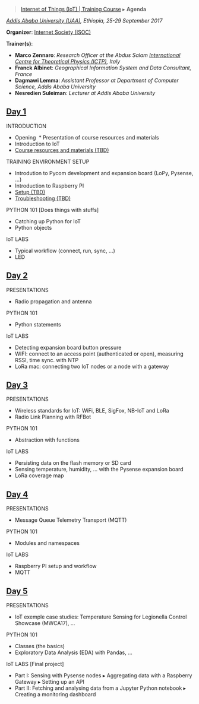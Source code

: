 > [Internet of Things (IoT) | Training Course](agenda.md) ▸ **Agenda**

*[Addis Ababa University (UAA)](http://www.aau.edu.et), Ethiopia, 25-29 September 2017*

**Organizer**: [Internet Society (ISOC)](https://www.internetsociety.org)

**Trainer(s)**:
* **Marco Zennaro**: *Research Officer at the Abdus Salam [International Centre for Theoretical Physics (ICTP)](https://www.ictp.it), Italy*
* **Franck Albinet**: *Geographical Information System and Data Consultant, France*
* **Dagmawi Lemma**: *Assistant Professor at Department of Computer Science, Addis Ababa University*
* **Nesredien Suleiman**: *Lecturer at Addis Ababa University*

## [Day 1](agenda.md)
INTRODUCTION
  * Opening
  * Presentation of course resources and materials
  * Introduction to IoT
  * [Course resources and materials (TBD)](./labs/resources.md)

TRAINING ENVIRONMENT SETUP
  * Introdution to Pycom development and expansion board (LoPy, Pysense, ...)
  * Introduction to Raspberry PI
  * [Setup (TBD)](setup.md)
  * [Troubleshooting (TBD)](troubleshooting.md)

PYTHON 101 [Does things with stuffs]
 * Catching up Python for IoT
 * Python objects
  
IoT LABS
 * Typical workflow (connect, run, sync, ...)
 * LED
 
## [Day 2](agenda.md) 
PRESENTATIONS
  * Radio propagation and antenna

PYTHON 101
  * Python statements

IoT LABS
  * Detecting expansion board button pressure
  * WIFI: connect to an access point (authenticated or open), measuring RSSI, time sync. with NTP
  * LoRa mac: connecting two IoT nodes or a node with a gateway
 
## [Day 3](agenda.md) 
PRESENTATIONS
  * Wireless standards for IoT: WiFi, BLE, SigFox, NB-IoT and LoRa
  * Radio Link Planning with RFBot
  
PYTHON 101
  * Abstraction with functions

IoT LABS
  * Persisting data on the flash memory or SD card
  * Sensing temperature, humidity, ... with the Pysense expansion board
  * LoRa coverage map
  
## [Day 4](agenda.md)
PRESENTATIONS
  * Message Queue Telemetry Transport (MQTT)

PYTHON 101
  * Modules and namespaces

IoT LABS
  * Raspberry PI setup and workflow
  * MQTT
  
## [Day 5](agenda.md)
PRESENTATIONS
  * IoT exemple case studies: Temperature Sensing for Legionella Control Showcase (MWCA17), ...
  
PYTHON 101
  * Classes (the basics)
  * Exploratory Data Analysis (EDA) with Pandas, ...

IoT LABS [Final project]
  * Part I: Sensing with Pysense nodes ▸ Aggregating data with a Raspberry Gateway ▸ Setting up an API
  * Part II: Fetching and analysing data from a Jupyter Python notebook ▸ Creating a monitoring dashboard

  
